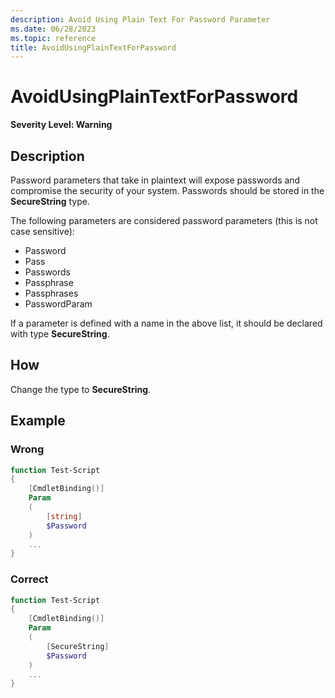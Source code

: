 ```yaml
---
description: Avoid Using Plain Text For Password Parameter
ms.date: 06/28/2023
ms.topic: reference
title: AvoidUsingPlainTextForPassword
---
```

# AvoidUsingPlainTextForPassword

**Severity Level: Warning**

## Description

Password parameters that take in plaintext will expose passwords and compromise the security of your
system. Passwords should be stored in the **SecureString** type.

The following parameters are considered password parameters (this is not case sensitive):

- Password
- Pass
- Passwords
- Passphrase
- Passphrases
- PasswordParam

If a parameter is defined with a name in the above list, it should be declared with type
**SecureString**.

## How

Change the type to **SecureString**.

## Example

### Wrong

```powershell
function Test-Script
{
    [CmdletBinding()]
    Param
    (
        [string]
        $Password
    )
    ...
}
```

### Correct

```powershell
function Test-Script
{
    [CmdletBinding()]
    Param
    (
        [SecureString]
        $Password
    )
    ...
}
```
